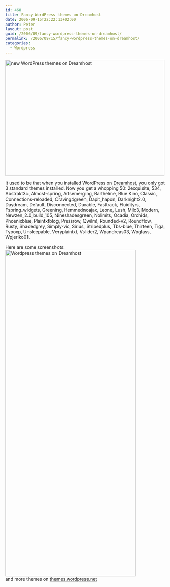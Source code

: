 ```yaml
---
id: 468
title: Fancy WordPress themes on Dreamhost
date: 2006-09-15T22:22:13+02:00
author: Peter
layout: post
guid: /2006/09/fancy-wordpress-themes-on-dreamhost/
permalink: /2006/09/15/fancy-wordpress-themes-on-dreamhost/
categories:
  - Wordpress
---
```

[<img  src="http://static.flickr.com/84/243912032_ee271e5b26.jpg" width="500" height="363" alt="new WordPress themes on Dreamhost" />](http://www.flickr.com/photos/pforret/243912032/ "Photo Sharing")

It used to be that when you installed WordPress on [Dreamhost](http://www.dreamhost.com/r.cgi?166410), you only got 3 standard themes installed. Now you get a whopping 50: 2exquisite, 534, Abstrakt3c, Almost-spring, Artsemerging, Barthelme, Blue Kino, Classic, Connections-reloaded, Craving4green, Dapit\_hapon, Darknight2.0, Daydream, Default, Disconnected, Durable, Fasttrack, Fluidityrs, Fspring\_widgets, Greening, Hemmednoajax, Leone, Lush, Milc3, Modern, Newzen\_2.0\_build_105, Nineshadesgreen, Nolimits, Ocadia, Orchids, Phoenixblue, Plaintxtblog, Pressrow, Qwilm!, Rounded-v2, Roundflow, Rusty, Shadedgrey, Simply-vic, Sirius, Stripedplus, Tbs-blue, Thirteen, Tiga, Typoxp, Unsleepable, Veryplaintxt, Vslider2, Wpandreas03, Wpglass, Wpjeriko01.  
<!--more-->

  
Here are some screenshots:  
[<img  src="http://static.flickr.com/93/244111692_e7b6567589_b.jpg" width="410" height="1024" alt="Wordpress themes on Dreamhost" />](http://www.flickr.com/photos/pforret/244111692/ "Photo Sharing")  
and more themes on [themes.wordpress.net](http://themes.wordpress.net/)